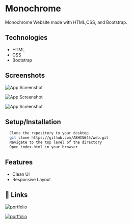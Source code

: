 
# Monochrome
Monochrome Website made with HTML,CSS, and Bootstrap.


## Technologies

 - HTML
 - CSS
 - Bootstrap

## Screenshots

![App Screenshot](https://www.linkpicture.com/q/Screenshot-386.png)

![App Screenshot](https://www.linkpicture.com/q/Screenshot-388.png)

![App Screenshot](https://www.linkpicture.com/q/Screenshot-390_1.png)

## Setup/Installation



```bash
  Clone the repository to your desktop
  git clone https://github.com/ABHI5645/web.git
  Navigate to the top level of the directory
  Open index.html in your browser
```
    
## Features

- Clean UI
- Responsive Layout



## 🔗 Links
[![portfolio](https://img.shields.io/badge/Github-000?style=for-the-badge&logo=ko-fi&logoColor=white)](https://github.com/ABHI5645/web.git)

[![portfolio](https://img.shields.io/badge/Deployed_Link-000?style=for-the-badge&logo=ko-fi&logoColor=white)](https://web-orcin-six-27.vercel.app/)


